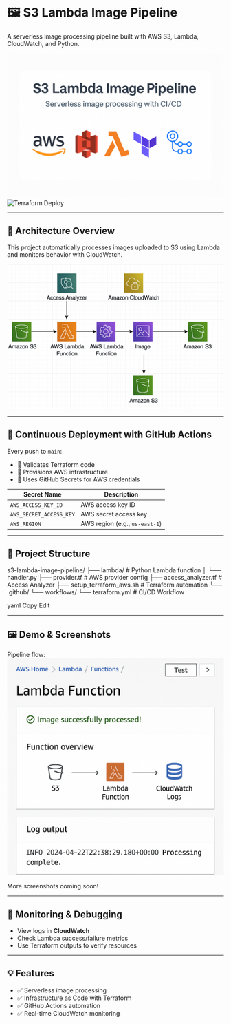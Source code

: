 # 🖼️ S3 Lambda Image Pipeline

A serverless image processing pipeline built with AWS S3, Lambda, CloudWatch, and Python.

![Project Banner](./assets/banner.png)
![Terraform Deploy](https://github.com/LMorrison-cyber/s3-lambda-image-pipeline/actions/workflows/terraform.yml/badge.svg)

---

## 🔧 Architecture Overview

This project automatically processes images uploaded to S3 using Lambda and monitors behavior with CloudWatch.

![Architecture Diagram](./assets/architecture-diagram.png)

---

## 🚀 Continuous Deployment with GitHub Actions

Every push to `main`:

- 🧪 Validates Terraform code  
- 🚀 Provisions AWS infrastructure  
- 🔐 Uses GitHub Secrets for AWS credentials

| Secret Name               | Description                    |
|---------------------------|--------------------------------|
| `AWS_ACCESS_KEY_ID`       | AWS access key ID              |
| `AWS_SECRET_ACCESS_KEY`   | AWS secret access key          |
| `AWS_REGION`              | AWS region (e.g., `us-east-1`) |

---

## 📂 Project Structure

s3-lambda-image-pipeline/ ├── lambda/ # Python Lambda function │ └── handler.py ├── provider.tf # AWS provider config ├── access_analyzer.tf # Access Analyzer ├── setup_terraform_aws.sh # Terraform automation └── .github/ └── workflows/ └── terraform.yml # CI/CD Workflow

yaml
Copy
Edit

---

## 🖼️ Demo & Screenshots

Pipeline flow:  
![Pipeline Output](./assets/mock-output.png)

More screenshots coming soon!

---

## 🧪 Monitoring & Debugging

- View logs in **CloudWatch**
- Check Lambda success/failure metrics
- Use Terraform outputs to verify resources

---

## 💡 Features

- ✅ Serverless image processing
- ✅ Infrastructure as Code with Terraform
- ✅ GitHub Actions automation
- ✅ Real-time CloudWatch monitoring
